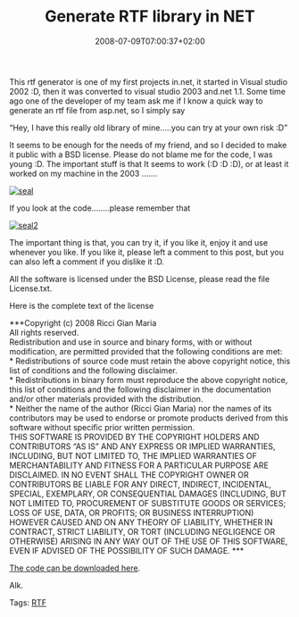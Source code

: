 ﻿---
title: "Generate RTF library in NET"
description: ""
date: 2008-07-09T07:00:37+02:00
draft: false
tags: []
categories: [General]
---
This rtf generator is one of my first projects in.net, it started in Visual studio 2002 :D, then it was converted to visual studio 2003 and.net 1.1. Some time ago one of the developer of my team ask me if I know a quick way to generate an rtf file from asp.net, so I simply say

“Hey, I have this really old library of mine…..you can try at your own risk :D”

It seems to be enough for the needs of my friend, and so I decided to make it public with a BSD license. Please do not blame me for the code, I was young :D. The important stuff is that It seems to work (:D :D :D), or at least it worked on my machine in the 2003 …….

[![seal](https://www.codewrecks.com/blog/wp-content/uploads/2008/07/seal-thumb.gif)](https://www.codewrecks.com/blog/wp-content/uploads/2008/07/seal.gif)

If you look at the code……..please remember that

[![seal2](https://www.codewrecks.com/blog/wp-content/uploads/2008/07/seal2-thumb.gif)](https://www.codewrecks.com/blog/wp-content/uploads/2008/07/seal2.gif)

The important thing is that, you can try it, if you like it, enjoy it and use whenever you like. If you like it, please left a comment to this post, but you can also left a comment if you dislike it :D.

All the software is licensed under the BSD License, please read the file License.txt.

Here is the complete text of the license

***Copyright (c) 2008 Ricci Gian Maria   
All rights reserved.  
Redistribution and use in source and binary forms, with or without modification, are permitted provided that the following conditions are met:  
\* Redistributions of source code must retain the above copyright notice, this list of conditions and the following disclaimer.  
\* Redistributions in binary form must reproduce the above copyright notice, this list of conditions and the following disclaimer in the documentation and/or other materials provided with the distribution.  
\* Neither the name of the author (Ricci Gian Maria) nor the names of its contributors may be used to endorse or promote products derived from this software without specific prior written permission.  
THIS SOFTWARE IS PROVIDED BY THE COPYRIGHT HOLDERS AND CONTRIBUTORS “AS IS” AND ANY EXPRESS OR IMPLIED WARRANTIES, INCLUDING, BUT NOT LIMITED TO, THE IMPLIED WARRANTIES OF MERCHANTABILITY AND FITNESS FOR A PARTICULAR PURPOSE ARE DISCLAIMED. IN NO EVENT SHALL THE COPYRIGHT OWNER OR CONTRIBUTORS BE LIABLE FOR ANY DIRECT, INDIRECT, INCIDENTAL, SPECIAL, EXEMPLARY, OR CONSEQUENTIAL DAMAGES (INCLUDING, BUT NOT LIMITED TO, PROCUREMENT OF SUBSTITUTE GOODS OR SERVICES; LOSS OF USE, DATA, OR PROFITS; OR BUSINESS INTERRUPTION) HOWEVER CAUSED AND ON ANY THEORY OF LIABILITY, WHETHER IN CONTRACT, STRICT LIABILITY, OR TORT (INCLUDING NEGLIGENCE OR OTHERWISE) ARISING IN ANY WAY OUT OF THE USE OF THIS SOFTWARE, EVEN IF ADVISED OF THE POSSIBILITY OF SUCH DAMAGE. ***

[The code can be downloaded here](http://www.codewrecks.com/blog/storage/rtf.zip).

Alk.

Tags: [RTF](http://technorati.com/tag/RTF)

<!--dotnetkickit-->
